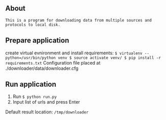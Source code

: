 ## About

	This is a program for downloading data from multiple sources and protocols to local disk.

## Prepare application

  create virtual evnironment and install requirements:
  `
    $ virtualenv --python=/usr/bin/python venv
    $ source activate venv/
    $ pip install -r requirements.txt
  `
Configuration file placed at ./downloader/data/downloader.cfg

## Run application

1. Run `$ python run.py`
2. Input list of urls and press Enter

Default result location: `/tmp/downloader`

